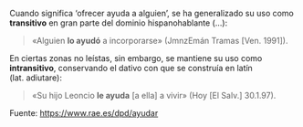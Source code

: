 Cuando significa ‘ofrecer ayuda a alguien’, se ha generalizado su uso como **transitivo** en gran parte del dominio hispanohablante (...):
> «Alguien **lo ayudó** a incorporarse» (JmnzEmán Tramas [Ven. 1991]).

En ciertas zonas no leístas, sin embargo, se mantiene su uso como **intransitivo**, conservando el dativo con que se construía en latín (lat. adiutare):
> «Su hijo Leoncio **le ayuda** [a ella] a vivir» (Hoy [El Salv.] 30.1.97).

Fuente: <https://www.rae.es/dpd/ayudar>
